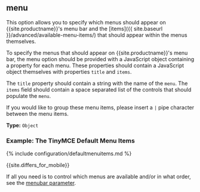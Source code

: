 ## menu

This option allows you to specify which menus should appear on {{site.productname}}'s menu bar and the [items]({{ site.baseurl }}/advanced/available-menu-items/) that should appear within the menus themselves.

To specify the menus that should appear on {{site.productname}}'s menu bar, the menu option should be provided with a JavaScript object containing a property for each menu. These properties should contain a JavaScript object themselves with properties `title` and `items`.

The `title` property should contain a string with the name of the `menu`. The `items` field should contain a space separated list of the controls that should populate the `menu`.

If you would like to group these menu items, please insert a `|` pipe character between the menu items.

**Type:** `Object`

### Example: The TinyMCE Default Menu Items

{% include configuration/defaultmenuitems.md %}

{{site.differs_for_mobile}}

If all you need is to control which menus are available and/or in what order, see the [menubar parameter](#menubar).
